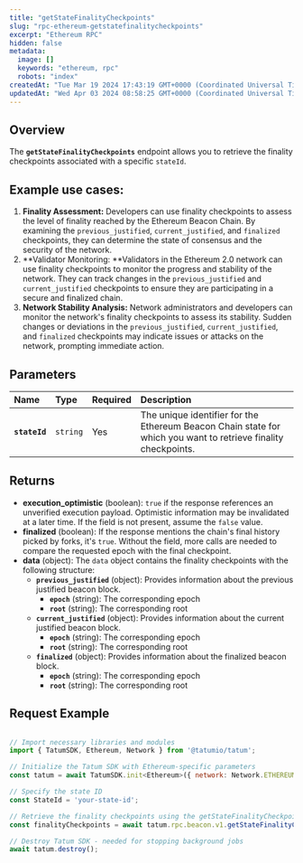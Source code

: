 ```yaml
---
title: "getStateFinalityCheckpoints"
slug: "rpc-ethereum-getstatefinalitycheckpoints"
excerpt: "Ethereum RPC"
hidden: false
metadata: 
  image: []
  keywords: "ethereum, rpc"
  robots: "index"
createdAt: "Tue Mar 19 2024 17:43:19 GMT+0000 (Coordinated Universal Time)"
updatedAt: "Wed Apr 03 2024 08:58:25 GMT+0000 (Coordinated Universal Time)"
---
```

## Overview

The **`getStateFinalityCheckpoints`** endpoint allows you to retrieve the finality checkpoints associated with a specific `stateId`.

## Example use cases:

1. **Finality Assessment:** Developers can use finality checkpoints to assess the level of finality reached by the Ethereum Beacon Chain. By examining the `previous_justified`, `current_justified`, and `finalized` checkpoints, they can determine the state of consensus and the security of the network.
2. **Validator Monitoring: **Validators in the Ethereum 2.0 network can use finality checkpoints to monitor the progress and stability of the network. They can track changes in the `previous_justified` and `current_justified` checkpoints to ensure they are participating in a secure and finalized chain.
3. **Network Stability Analysis:** Network administrators and developers can monitor the network's finality checkpoints to assess its stability. Sudden changes or deviations in the `previous_justified`, `current_justified`, and `finalized` checkpoints may indicate issues or attacks on the network, prompting immediate action.

## Parameters

| Name          | Type     | Required | Description                                                                                                    |
| :------------ | :------- | :------- | :------------------------------------------------------------------------------------------------------------- |
| **`stateId`** | `string` | Yes      | The unique identifier for the Ethereum Beacon Chain state for which you want to retrieve finality checkpoints. |

## Returns

- **execution_optimistic** (boolean): `true` if the response references an unverified execution payload. Optimistic information may be invalidated at a later time. If the field is not present, assume the `false` value.
- **finalized** (boolean): If the response mentions the chain's final history picked by forks, it's `true`. Without the field, more calls are needed to compare the requested epoch with the final checkpoint.
- **data**  (object): The `data` object contains the finality checkpoints with the following structure:
  - **`previous_justified`** (object): Provides information about the previous justified beacon block.
    - **`epoch`** (string): The corresponding epoch
    - **`root`** (string): The corresponding root
  - **`current_justified`** (object): Provides information about the current justified beacon block.
    - **`epoch`** (string): The corresponding epoch
    - **`root`** (string): The corresponding root
  - **`finalized`** (object): Provides information about the finalized beacon block.
    - **`epoch`** (string): The corresponding epoch
    - **`root`** (string): The corresponding root

## Request Example

```Text cURL

```
```javascript JS SDK
// Import necessary libraries and modules
import { TatumSDK, Ethereum, Network } from '@tatumio/tatum';

// Initialize the Tatum SDK with Ethereum-specific parameters
const tatum = await TatumSDK.init<Ethereum>({ network: Network.ETHEREUM });

// Specify the state ID
const StateId = 'your-state-id';

// Retrieve the finality checkpoints using the getStateFinalityCheckpoints method
const finalityCheckpoints = await tatum.rpc.beacon.v1.getStateFinalityCheckpoints({stateId: StateId});

// Destroy Tatum SDK - needed for stopping background jobs
await tatum.destroy();
```
